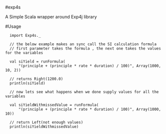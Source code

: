 #exp4s

A Simple Scala wrapper around Exp4j library


#Usage

      import Exp4s._

      // the below example makes an sync call the SI calculation formula
      // first parameter takes the formula , the next one takes the values for the variables

      val siYield = runFormula(
          "(principle + (principle * rate * duration) / 100)", Array(1000, 10, 2))

      // returns Right(1200.0)
      println(siYield)

      // now lets see what happens when we done supply values for all the variables

      val siYieldWithmissedValue = runFormula(
          "(principle + (principle * rate * duration) / 100)", Array(1000, 10))

      // return Left(not enough values)
      println(siYieldWithmissedValue)
      
